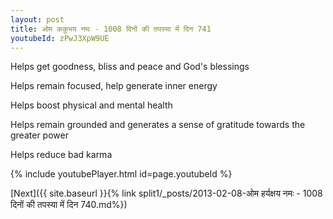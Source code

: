 ```yaml
---
layout: post
title: ओम ककुभय नमः - 1008 दिनों की तपस्या में दिन 741
youtubeId: zPwJ3XpW9UE
---
```

 
 
Helps get goodness, bliss and peace and God's blessings
 
Helps remain focused, help generate inner energy 
 
Helps boost physical and mental health 
 
Helps remain grounded and generates a sense of gratitude towards the greater power 
 
Helps reduce bad karma
 
 
 
 


{% include youtubePlayer.html id=page.youtubeId %}
 
[Next]({{ site.baseurl }}{% link  split1/_posts/2013-02-08-ओम हर्यक्षय नमः - 1008 दिनों की तपस्या में दिन 740.md%})
 
